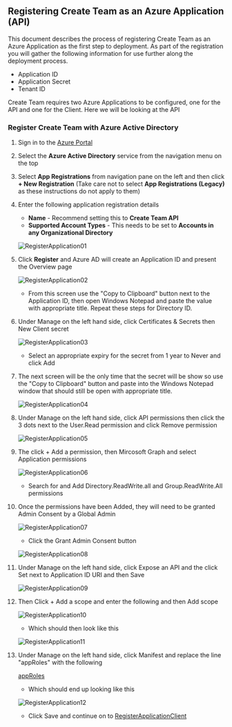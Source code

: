 ## Registering Create Team as an Azure Application (API)
This document describes the process of registering Create Team as an Azure Application as the first step to deployment. As part of the registration you will gather the following information for use further along the deployment process.
   * Application ID
   * Application Secret
   * Tenant ID

Create Team requires two Azure Applications to be configured, one for the API and one for the Client. Here we will be looking at the API

### Register Create Team with Azure Active Directory
1. Sign in to the [Azure Portal](https://portal.azure.com)
1. Select the **Azure Active Directory** service from the navigation menu on the top
1. Select **App Registrations** from navigation pane on the left and then click **+ New Registration** (Take care not to select **App Registrations (Legacy)** as these instructions do not apply to them)
1. Enter the following application registration details
   * **Name** - Recommend setting this to **Create Team API**
   * **Supported Account Types** - This needs to be set to **Accounts in any Organizational Directory**

   ![RegisterApplication01](../images/customerHosted/registerapplication01.png)

1. Click **Register** and Azure AD will create an Application ID and present the Overview page

   ![RegisterApplication02](../images/customerHosted/registerapplication02.png)

   * From this screen use the "Copy to Clipboard" button next to the Application ID, then open Windows Notepad and paste the value with appropriate title. Repeat these steps for Directory ID.

1. Under Manage on the left hand side, click Certificates & Secrets then New Client secret

   ![RegisterApplication03](../images/customerHosted/registerapplication03.png)

   * Select an appropriate expiry for the secret from 1 year to Never and click Add

1. The next screen will be the only time that the secret will be show so use the "Copy to Clipboard" button and paste into the Windows Notepad window that should still be open with appropriate title.

   ![RegisterApplication04](../images/customerHosted/registerapplication04.png)

1. Under Manage on the left hand side, click API permissions then click the 3 dots next to the User.Read permission and click Remove permission

   ![RegisterApplication05](../images/customerHosted/registerapplication05.png)

1. The click + Add a permission, then Mircosoft Graph and select Application permissions

   ![RegisterApplication06](../images/customerHosted/registerapplication06.png)

   * Search for and Add Directory.ReadWrite.all and Group.ReadWrite.All permissions

1. Once the permissions have been Added, they will need to be granted Admin Consent by a Global Admin

   ![RegisterApplication07](../images/customerHosted/registerapplication07.png)

   * Click the Grant Admin Consent button 

   ![RegisterApplication08](../images/customerHosted/registerapplication08.png)

1. Under Manage on the left hand side, click Expose an API and the click Set next to Application ID URI and then Save

   ![RegisterApplication09](../images/customerHosted/registerapplication09.png)

1. Then Click + Add a scope and enter the following and then Add scope

   ![RegisterApplication10](../images/customerHosted/registerapplication10.png)

   * Which should then look like this

   ![RegisterApplication11](../images/customerHosted/registerapplication11.png)

1. Under Manage on the left hand side, click Manifest and replace the line "appRoles" with the following

   [appRoles](https://docs.modalitysoftware.com/CreateTeam/images/customerHosted/appRoles.json)

   * Which should end up looking like this

   ![RegisterApplication12](../images/customerHosted/registerapplication12.png)

   * Click Save and continue on to [RegisterApplicationClient](RegisterApplicationClient.md)